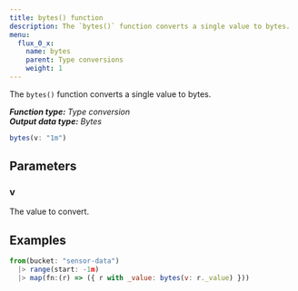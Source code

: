 ```yaml
---
title: bytes() function
description: The `bytes()` function converts a single value to bytes.
menu:
  flux_0_x:
    name: bytes
    parent: Type conversions
    weight: 1
---
```


The `bytes()` function converts a single value to bytes.

_**Function type:** Type conversion_  
_**Output data type:** Bytes_

```js
bytes(v: "1m")
```

## Parameters

### v
The value to convert.

## Examples
```js
from(bucket: "sensor-data")
  |> range(start: -1m)
  |> map(fn:(r) => ({ r with _value: bytes(v: r._value) }))
```

